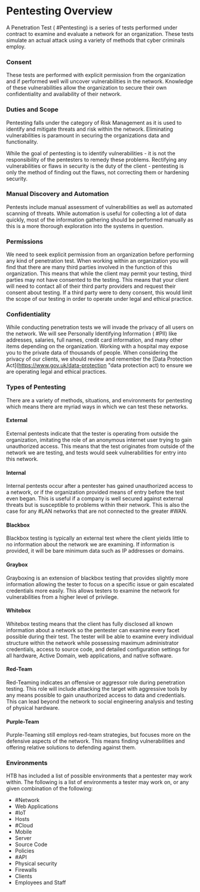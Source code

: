 # Pentesting Overview

A Penetration Test ( #Pentesting) is a series of tests performed under contract to examine and evaluate a network for an organization. These tests simulate an actual attack using a variety of methods that cyber criminals employ. 

### Consent

These tests are performed with explicit permission from the organization and if performed well will uncover vulnerabilities in the network. Knowledge of these vulnerabilities allow the organization to secure their own confidentiality and availability of their network.

### Duties and Scope

Pentesting falls under the category of Risk Management as it is used to identify and mitigate threats and risk within the network. Eliminating vulnerabilities is paramount in securing the organizations data and functionality.

While the goal of pentesting is to identify vulnerabilities - it is not the responsibility of the pentesters to remedy these problems. Rectifying any vulnerabilities or flaws in security is the duty of the client - pentesting is only the method of finding out the flaws, not correcting them or hardening security.

### Manual Discovery and Automation

Pentests include manual assessment of vulnerabilities as well as automated scanning of threats. While automation is useful for collecting a lot of data quickly, most of the information gathering should be performed manually as this is a more thorough exploration into the systems in question.

### Permissions

We need to seek explicit permission from an organization before performing any kind of penetration test. When working within an organization you will find that there are many third parties involved in the function of this organization. This means that while the client may permit your testing, third parties may not have consented to the testing. This means that your client will need to contact all of their third party providers and request their consent about testing. If a third party were to deny consent, this would limit the scope of our testing in order to operate under legal and ethical practice.
### Confidentiality

While conducting penetration tests we will invade the privacy of all users on the network. We will see Personally Identifying Information ( #PII) like addresses, salaries, full names, credit card information, and many other items depending on the organization. Working with a hospital may expose you to the private data of thousands of people. When considering the privacy of our clients, we should review and remember the [Data Protection Act](https://www.gov.uk/data-protection "data protection act) to ensure we are operating legal and ethical practices.

### Types of Pentesting

There are a variety of methods, situations, and environments for pentesting which means there are myriad ways in which we can test these networks. 

#### External

External pentests indicate that the tester is operating from outside the organization, imitating the role of an anonymous internet user trying to gain unauthorized access. This means that the test originates from outside of the network we are testing, and tests would seek vulnerabilities for entry into this network.

#### Internal

Internal pentests occur after a pentester has gained unauthorized access to a network, or if the organization provided means of entry before the test even began. This is useful if a company is well secured against external threats but is susceptible to problems within their network. This is also the case for any #LAN networks that are not connected to the greater #WAN. 

#### Blackbox

Blackbox testing is typically an external test where the client yields little to no information about the network we are examining. If information is provided, it will be bare minimum data such as IP addresses or domains.

#### Graybox

Grayboxing is an extension of blackbox testing that provides slightly more information allowing the tester to focus on a specific issue or gain escalated credentials more easily. This allows testers to examine the network for vulnerabilities from a higher level of privilege.

#### Whitebox

Whitebox testing means that the client has fully disclosed all known information about a network so the pentester can examine every facet possible during their test. The tester will be able to examine every individual structure within the network while possessing maximum administrator credentials, access to source code, and detailed configuration settings for all hardware, Active Domain, web applications, and native software.

#### Red-Team

Red-Teaming indicates an offensive or aggressor role during penetration testing. This role will include attacking the target with aggressive tools by any means possible to gain unauthorized access to data and credentials. This can lead beyond the network to social engineering analysis and testing of physical hardware.

#### Purple-Team

Purple-Teaming still employs red-team strategies, but focuses more on the defensive aspects of the network. This means finding vulnerabilities and offering relative solutions to defending against them.

### Environments

HTB has included a list of possible environments that a pentester may work within. The following is a list of environments a tester may work on, or any given combination of the following:

- #Network
- Web Applications
- #IoT 
- Hosts
- #Cloud 
- Mobile
- Server
- Source Code
- Policies
- #API 
- Physical security
- Firewalls
- Clients
- Employees and Staff